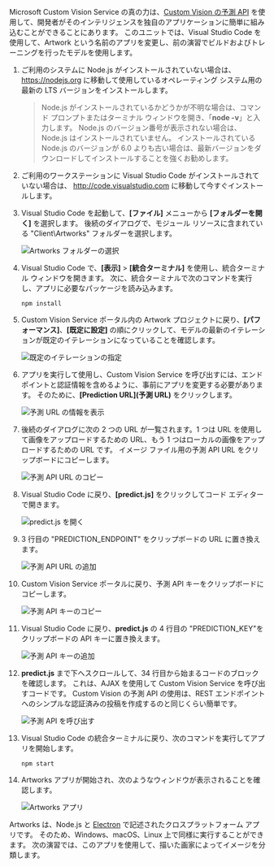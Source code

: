 Microsoft Custom Vision Service の真の力は、[Custom Vision の予測 API](https://southcentralus.dev.cognitive.microsoft.com/docs/services/eb68250e4e954d9bae0c2650db79c653/operations/58acd3c1ef062f0344a42814) を使用して、開発者がそのインテリジェンスを独自のアプリケーションに簡単に組み込むことができることにあります。 このユニットでは、Visual Studio Code を使用して、Artwork という名前のアプリを変更し、前の演習でビルドおよびトレーニングを行ったモデルを使用します。

1. ご利用のシステムに Node.js がインストールされていない場合は、 https://nodejs.org に移動して使用しているオペレーティング システム用の最新の LTS バージョンをインストールします。

   > Node.js がインストールされているかどうかが不明な場合は、コマンド プロンプトまたはターミナル ウィンドウを開き、「**node -v**」と入力します。 Node.js のバージョン番号が表示されない場合は、Node.js はインストールされていません。 インストールされている Node.js のバージョンが 6.0 よりも古い場合は、最新バージョンをダウンロードしてインストールすることを強くお勧めします。

1. ご利用のワークステーションに Visual Studio Code がインストールされていない場合は、 http://code.visualstudio.com に移動して今すぐインストールします。

1. Visual Studio Code を起動して、**[ファイル]** メニューから **[フォルダーを開く]** を選択します。 後続のダイアログで、モジュール リソースに含まれている "Client\Artworks" フォルダーを選択します。

    ![Artworks フォルダーの選択](../media/5-fe-select-folder.png)

1. Visual Studio Code で、**[表示]** > **[統合ターミナル]** を使用し、統合ターミナル ウィンドウを開きます。 次に、統合ターミナルで次のコマンドを実行し、アプリに必要なパッケージを読み込みます。

    ```
    npm install
    ```

1. Custom Vision Service ポータル内の Artwork プロジェクトに戻り、**[パフォーマンス]**、**[既定に設定]** の順にクリックして、モデルの最新のイテレーションが既定のイテレーションになっていることを確認します。

    ![既定のイテレーションの指定](../media/5-portal-make-default.png)

1. アプリを実行して使用し、Custom Vision Service を呼び出すには、エンドポイントと認証情報を含めるように、事前にアプリを変更する必要があります。 そのために、**[Prediction URL]\(予測 URL\)** をクリックします。

    ![予測 URL の情報を表示](../media/5-portal-prediction-url.png)

1. 後続のダイアログに次の 2 つの URL が一覧されます。1 つは URL を使用して画像をアップロードするための URL、もう 1 つはローカルの画像をアップロードするための URL です。 イメージ ファイル用の予測 API URL をクリップボードにコピーします。

    ![予測 API URL のコピー](../media/5-copy-prediction-url.png)

1. Visual Studio Code に戻り、**[predict.js]** をクリックしてコード エディターで開きます。

    ![predict.js を開く](../media/5-vs-predict-file.png)

1. 3 行目の "PREDICTION_ENDPOINT" をクリップボードの URL に置き換えます。

    ![予測 API URL の追加](../media/5-vs-prediction-endpoint.png)

1. Custom Vision Service ポータルに戻り、予測 API キーをクリップボードにコピーします。

    ![予測 API キーのコピー](../media/5-copy-prediction-key.png)

1. Visual Studio Code に戻り、**predict.js** の 4 行目の "PREDICTION_KEY"をクリップボードの API キーに置き換えます。

    ![予測 API キーの追加](../media/5-vs-prediction-key.png)

1. **predict.js** まで下へスクロールして、34 行目から始まるコードのブロックを確認します。 これは、AJAX を使用して Custom Vision Service を呼び出すコードです。 Custom Vision の予測 API の使用は、REST エンドポイントへのシンプルな認証済みの投稿を作成するのと同じくらい簡単です。

    ![予測 API を呼び出す](../media/5-vs-code-block.png)

1. Visual Studio Code の統合ターミナルに戻り、次のコマンドを実行してアプリを開始します。

    ```
    npm start
    ```

1. Artworks アプリが開始され、次のようなウィンドウが表示されることを確認します。

    ![Artworks アプリ](../media/5-app-startup.png)

Artworks は、Node.js と [Electron](https://electron.atom.io/) で記述されたクロスプラットフォーム アプリです。 そのため、Windows、macOS、Linux 上で同様に実行することができます。 次の演習では、このアプリを使用して、描いた画家によってイメージを分類します。
